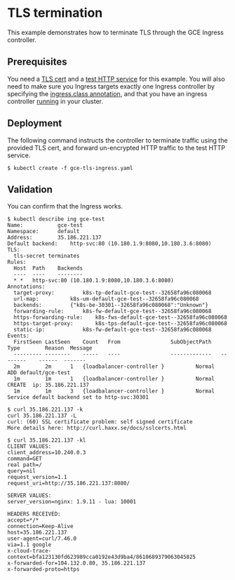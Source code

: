 # TLS termination

This example demonstrates how to terminate TLS through the GCE Ingress controller.

## Prerequisites

You need a [TLS cert](/examples/PREREQUISITES.md#tls-certificates) and a [test HTTP service](/examples/PREREQUISITES.md#test-http-service) for this example.
You will also need to make sure you Ingress targets exactly one Ingress
controller by specifying the [ingress.class annotation](/examples/PREREQUISITES.md#ingress-class),
and that you have an ingress controller [running](/examples/deployment) in your cluster.

## Deployment

The following command instructs the controller to terminate traffic using
the provided TLS cert, and forward un-encrypted HTTP traffic to the test
HTTP service.

```console
$ kubectl create -f gce-tls-ingress.yaml
```

## Validation

You can confirm that the Ingress works.

```console
$ kubectl describe ing gce-test
Name:			gce-test
Namespace:		default
Address:		35.186.221.137
Default backend:	http-svc:80 (10.180.1.9:8080,10.180.3.6:8080)
TLS:
  tls-secret terminates
Rules:
  Host	Path	Backends
  ----	----	--------
  *	* 	http-svc:80 (10.180.1.9:8080,10.180.3.6:8080)
Annotations:
  target-proxy:			k8s-tp-default-gce-test--32658fa96c080068
  url-map:			k8s-um-default-gce-test--32658fa96c080068
  backends:			{"k8s-be-30301--32658fa96c080068":"Unknown"}
  forwarding-rule:		k8s-fw-default-gce-test--32658fa96c080068
  https-forwarding-rule:	k8s-fws-default-gce-test--32658fa96c080068
  https-target-proxy:		k8s-tps-default-gce-test--32658fa96c080068
  static-ip:			k8s-fw-default-gce-test--32658fa96c080068
Events:
  FirstSeen	LastSeen	Count	From				SubObjectPath	Type		Reason	Message
  ---------	--------	-----	----				-------------	--------	------	-------
  2m		2m		1	{loadbalancer-controller }			Normal		ADD	default/gce-test
  1m		1m		1	{loadbalancer-controller }			Normal		CREATE	ip: 35.186.221.137
  1m		1m		3	{loadbalancer-controller }			Normal		Service	default backend set to http-svc:30301

$ curl 35.186.221.137 -k
curl 35.186.221.137 -L
curl: (60) SSL certificate problem: self signed certificate
More details here: http://curl.haxx.se/docs/sslcerts.html

$ curl 35.186.221.137 -kl
CLIENT VALUES:
client_address=10.240.0.3
command=GET
real path=/
query=nil
request_version=1.1
request_uri=http://35.186.221.137:8080/

SERVER VALUES:
server_version=nginx: 1.9.11 - lua: 10001

HEADERS RECEIVED:
accept=*/*
connection=Keep-Alive
host=35.186.221.137
user-agent=curl/7.46.0
via=1.1 google
x-cloud-trace-context=bfa123130fd623989cca0192e43d9ba4/8610689379063045825
x-forwarded-for=104.132.0.80, 35.186.221.137
x-forwarded-proto=https
```
